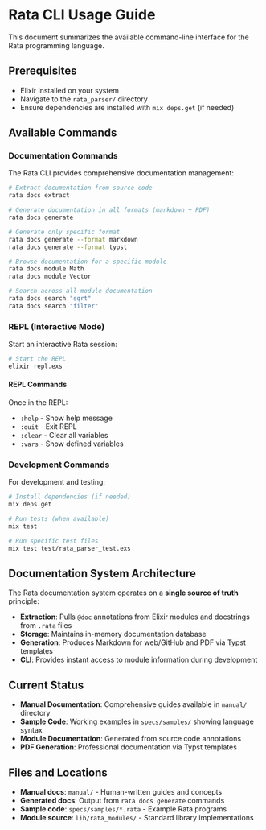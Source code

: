 # Rata CLI Usage Guide

This document summarizes the available command-line interface for the Rata programming language.

## Prerequisites

- Elixir installed on your system
- Navigate to the `rata_parser/` directory
- Ensure dependencies are installed with `mix deps.get` (if needed)

## Available Commands

### Documentation Commands

The Rata CLI provides comprehensive documentation management:

```bash
# Extract documentation from source code
rata docs extract

# Generate documentation in all formats (markdown + PDF)
rata docs generate

# Generate only specific format
rata docs generate --format markdown
rata docs generate --format typst

# Browse documentation for a specific module
rata docs module Math
rata docs module Vector

# Search across all module documentation
rata docs search "sqrt"
rata docs search "filter"
```

### REPL (Interactive Mode)

Start an interactive Rata session:

```bash
# Start the REPL
elixir repl.exs
```

#### REPL Commands

Once in the REPL:

- `:help` - Show help message
- `:quit` - Exit REPL
- `:clear` - Clear all variables
- `:vars` - Show defined variables

### Development Commands

For development and testing:

```bash
# Install dependencies (if needed)
mix deps.get

# Run tests (when available)
mix test

# Run specific test files
mix test test/rata_parser_test.exs
```

## Documentation System Architecture

The Rata documentation system operates on a **single source of truth** principle:

- **Extraction**: Pulls `@doc` annotations from Elixir modules and docstrings from `.rata` files
- **Storage**: Maintains in-memory documentation database
- **Generation**: Produces Markdown for web/GitHub and PDF via Typst templates
- **CLI**: Provides instant access to module information during development

## Current Status

- **Manual Documentation**: Comprehensive guides available in `manual/` directory
- **Sample Code**: Working examples in `specs/samples/` showing language syntax
- **Module Documentation**: Generated from source code annotations
- **PDF Generation**: Professional documentation via Typst templates

## Files and Locations

- **Manual docs**: `manual/` - Human-written guides and concepts
- **Generated docs**: Output from `rata docs generate` commands
- **Sample code**: `specs/samples/*.rata` - Example Rata programs
- **Module source**: `lib/rata_modules/` - Standard library implementations